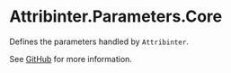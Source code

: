 # Attribinter.Parameters.Core

Defines the parameters handled by `Attribinter`.

See [GitHub](https://github.com/Attribinter/Attribinter.Parameters) for more information.